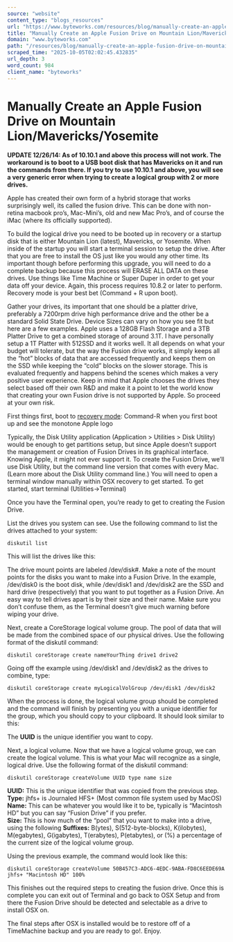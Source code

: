 ```yaml
---
source: "website"
content_type: "blogs_resources"
url: "https://www.byteworks.com/resources/blog/manually-create-an-apple-fusion-drive-on-mountain-lionmavericksyosemite/"
title: "Manually Create an Apple Fusion Drive on Mountain Lion/Mavericks/Yosemite"
domain: "www.byteworks.com"
path: "/resources/blog/manually-create-an-apple-fusion-drive-on-mountain-lionmavericksyosemite/"
scraped_time: "2025-10-05T02:02:45.432835"
url_depth: 3
word_count: 984
client_name: "byteworks"
---
```


# Manually Create an Apple Fusion Drive on Mountain Lion/Mavericks/Yosemite

**UPDATE 12/26/14: As of 10.10.1 and above this process will not work. The workaround is to boot to a USB boot disk that has Mavericks on it and run the commands from there. If you try to use 10.10.1 and above, you will see a very generic error when trying to create a logical group with 2 or more drives.**

Apple has created their own form of a hybrid storage that works surprisingly well, its called the fusion drive. This can be done with non-retina macbook pro’s, Mac-Mini’s, old and new Mac Pro’s, and of course the iMac (where its officially supported).

To build the logical drive you need to be booted up in recovery or a startup disk that is either Mountain Lion (latest), Mavericks, or Yosemite. When inside of the startup you will start a terminal session to setup the drive. After that you are free to install the OS just like you would any other time. Its important though before performing this upgrade, you will need to do a complete backup because this process will ERASE ALL DATA on these drives. Use things like Time Machine or Super Duper in order to get your data off your device. Again, this process requires 10.8.2 or later to perform. Recovery mode is your best bet (Command + R upon boot).

Gather your drives, its important that one should be a platter drive, preferably a 7200rpm drive high performance drive and the other be a standard Solid State Drive. Device Sizes can vary on how you see fit but here are a few examples. Apple uses a 128GB Flash Storage and a 3TB Platter Drive to get a combined storage of around 3.1T. I have personally setup a 1T Platter with 512SSD and it works well. It all depends on what your budget will tolerate, but the way the Fusion drive works, it simply keeps all the “hot” blocks of data that are accessed frequently and keeps them on the SSD while keeping the “cold” blocks on the slower storage. This is evaluated frequently and happens behind the scenes which makes a very positive user experience. Keep in mind that Apple chooses the drives they select based off their own R&D and make it a point to let the world know that creating your own Fusion drive is not supported by Apple. So proceed at your own risk.

First things first, boot to [recovery mode](https://support.apple.com/kb/ht4718 "Recovery Mode"): Command-R when you first boot up and see the monotone Apple logo

Typically, the Disk Utility application (Application > Utilities > Disk Utility) would be enough to get partitions setup, but since Apple doesn’t support the management or creation of Fusion Drives in its graphical interface. Knowing Apple, it might not ever support it. To create the Fusion Drive, we’ll use Disk Utility, but the command line version that comes with every Mac. (Learn more about the Disk Utility command line.) You will need to open a terminal window manually within OSX recovery to get started. To get started, start terminal (Utilities->Terminal)

Once you have the Terminal open, you’re ready to get to creating the Fusion Drive.

List the drives you system can see. Use the following command to list the drives attached to your system:

```
diskutil list
```

This will list the drives like this:

The drive mount points are labeled /dev/disk#. Make a note of the mount points for the disks you want to make into a Fusion Drive. In the example, /dev/disk0 is the boot disk, while /dev/disk1 and /dev/disk2 are the SSD and hard drive (respectively) that you want to put together as a Fusion Drive. An easy way to tell drives apart is by their size and their name. Make sure you don’t confuse them, as the Terminal doesn’t give much warning before wiping your drive.

Next, create a CoreStorage logical volume group. The pool of data that will be made from the combined space of our physical drives. Use the following format of the diskutil command:

```
diskutil coreStorage create nameYourThing drive1 drive2
```

Going off the example using /dev/disk1 and /dev/disk2 as the drives to combine, type:

```
diskutil coreStorage create myLogicalVolGroup /dev/disk1 /dev/disk2
```

When the process is done, the logical volume group should be completed and the command will finish by presenting you with a unique identifier for the group, which you should copy to your clipboard. It should look similar to this:

The **UUID** is the unique identifier you want to copy.

Next, a logical volume. Now that we have a logical volume group, we can create the logical volume. This is what your Mac will recognize as a single, logical drive. Use the following format of the diskutil command:

```
diskutil coreStorage createVolume UUID type name size
```

**UUID:** This is the unique identifier that was copied from the previous step.  
**Type:** jhfs+ is Journaled HFS+ (Most common file system used by MacOS)  
**Name:** This can be whatever you would like it to be, typically is “Macintosh HD” but you can say “Fusion Drive” if you prefer.  
**Size:** This is how much of the “pool” that you want to make into a drive, using the following **Suffixes:** B(ytes), S(512-byte-blocks), K(ilobytes), M(egabytes), G(igabytes), T(erabytes), P(etabytes), or (%) a percentage of the current size of the logical volume group.

Using the previous example, the command would look like this:

```
diskutil coreStorage createVolume 50B457C3-ADC6-4EDC-9ABA-FD8C6EEDE69A jhfs+ "Macintosh HD" 100%
```

This finishes out the required steps to creating the fusion drive. Once this is complete you can exit out of Terminal and go back to OSX Setup and from there the Fusion Drive should be detected and selectable as a drive to install OSX on.

The final steps after OSX is installed would be to restore off of a TimeMachine backup and you are ready to go!. Enjoy.